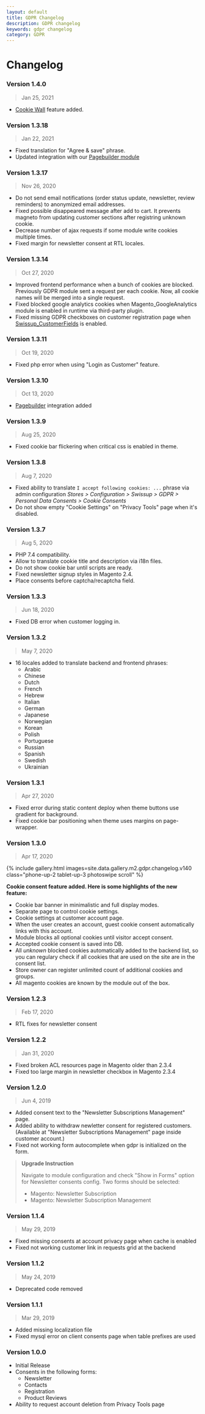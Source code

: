 ```yaml
---
layout: default
title: GDPR Changelog
description: GDPR changelog
keywords: gdpr changelog
category: GDPR
---
```


# Changelog

### Version 1.4.0

> Jan 25, 2021

 -  [Cookie Wall](/m2/extensions/gdpr/configuration/#cookie-consent-section) feature added.

### Version 1.3.18

> Jan 22, 2021

 -  Fixed translation for "Agree & save" phrase.
 -  Updated integration with our [Pagebuilder module](/m2/extensions/pagebuilder/)

### Version 1.3.17

> Nov 26, 2020

  - Do not send email notifications (order status update, newsletter, review reminders)
    to anonymized email addresses.
  - Fixed possible disappeared message after add to cart. It prevents magneto from updating customer sections after registring unknown cookie.
  - Decrease number of ajax requests if some module write cookies multiple times.
  - Fixed margin for newsletter consent at RTL locales.

### Version 1.3.14

> Oct 27, 2020

 -  Improved frontend performance when a bunch of cookies are blocked. Previously
    GDPR module sent a request per each cookie. Now, all cookie names will be
    merged into a single request.
 -  Fixed blocked google analytics cookies when Magento_GoogleAnalytics module is
    enabled in runtime via third-party plugin.
 -  Fixed missing GDPR checkboxes on customer registration page when
    [Swissup_CustomerFields](/m2/extensions/customer-field-manager/) is enabled.

### Version 1.3.11

> Oct 19, 2020

 -  Fixed php error when using "Login as Customer" feature.

### Version 1.3.10

> Oct 13, 2020

 -  [Pagebuilder](/m2/extensions/pagebuilder/) integration added

### Version 1.3.9

> Aug 25, 2020

 -  Fixed cookie bar flickering when critical css is enabled in theme.

### Version 1.3.8

> Aug 7, 2020

 -  Fixed ability to translate `I accept following cookies: ...` phrase via
    admin configuration _Stores > Configuration > Swissup > GDPR > Personal Data Consents > Cookie Consents_
 -  Do not show empty "Cookie Settings" on "Privacy Tools" page when it's disabled.

### Version 1.3.7

> Aug 5, 2020

 -  PHP 7.4 compatibility.
 -  Allow to translate cookie title and description via i18n files.
 -  Do not show cookie bar until scripts are ready.
 -  Fixed newsletter signup styles in Magento 2.4.
 -  Place consents before captcha/recaptcha field.

### Version 1.3.3

> Jun 18, 2020

 -  Fixed DB error when customer logging in.

### Version 1.3.2

> May 7, 2020

 -  16 locales added to translate backend and frontend phrases:
    - Arabic
    - Chinese
    - Dutch
    - French
    - Hebrew
    - Italian
    - German
    - Japanese
    - Norwegian
    - Korean
    - Polish
    - Portuguese
    - Russian
    - Spanish
    - Swedish
    - Ukrainian

### Version 1.3.1

> Apr 27, 2020

 -  Fixed error during static content deploy when theme buttons use gradient for background.
 -  Fixed cookie bar positioning when theme uses margins on page-wrapper.

### Version 1.3.0

> Apr 17, 2020

{% include gallery.html images=site.data.gallery.m2.gdpr.changelog.v140 class="phone-up-2 tablet-up-3 photoswipe scroll" %}

**Cookie consent feature added. Here is some highlights of the new feature:**

 -  Cookie bar banner in minimalistic and full display modes.
 -  Separate page to control cookie settings.
 -  Cookie settings at customer account page.
 -  When the user creates an account, guest cookie consent automatically links
    with this account.
 -  Module blocks all optional cookies until visitor accept consent.
 -  Accepted cookie consent is saved into DB.
 -  All _unknown_ blocked cookies automatically added to the backend list, so
    you can regulary check if all cookies that are used on the site are
    in the consent list.
 -  Store owner can register unlimited count of additional cookies and groups.
 -  All magento cookies are known by the module out of the box.

### Version 1.2.3

> Feb 17, 2020

 -  RTL fixes for newsletter consent

### Version 1.2.2

> Jan 31, 2020

 -  Fixed broken ACL resources page in Magento older than 2.3.4
 -  Fixed too large margin in newsletter checkbox in Magento 2.3.4

### Version 1.2.0

> Jun 4, 2019

 -  Added consent text to the "Newsletter Subscriptions Management" page.
 -  Added ability to withdraw newletter consent for registered customers.
    (Available at "Newsletter Subscriptions Management" page inside
    customer account.)
 -  Fixed not working form autocomplete when gdpr is initialized on the form.

> **Upgrade Instruction**
>
> Navigate to module configuration and check "Show in Forms" option for
> Newsletter consents config. Two forms should be selected:
>
> - Magento: Newsletter Subscription
> - Magento: Newsletter Subscription Management

### Version 1.1.4

> May 29, 2019

 -  Fixed missing consents at account privacy page when cache is enabled
 -  Fixed not working customer link in requests grid at the backend

### Version 1.1.2

 > May 24, 2019

 -  Deprecated code removed

### Version 1.1.1

> Mar 29, 2019

 -  Added missing localization file
 -  Fixed mysql error on client consents page when table prefixes are used

### Version 1.0.0

 -  Initial Release
 -  Consents in the following forms:
    - Newsletter
    - Contacts
    - Registration
    - Product Reviews
 -  Ability to request account deletion from Privacy Tools page
